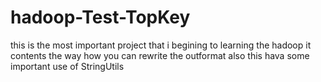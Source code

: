 # hadoop-Test-TopKey
this is the most important project that i begining to learning the hadoop
it contents the way how you can rewrite the outformat 
also this hava some important use of StringUtils
